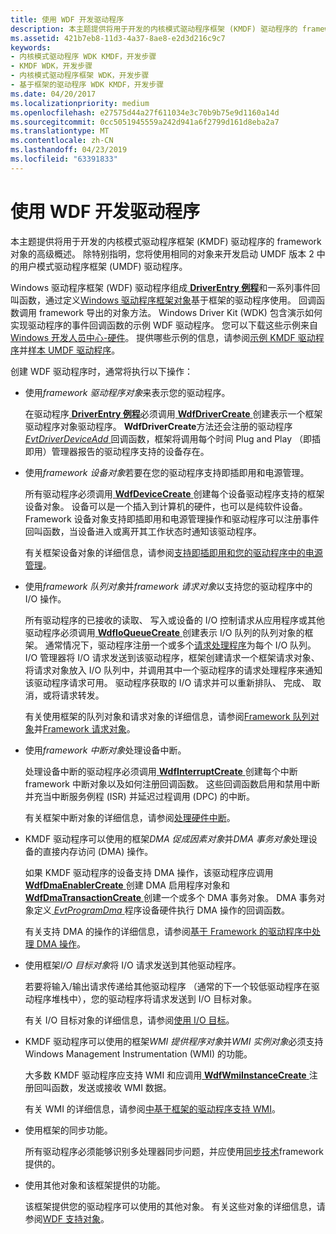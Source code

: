 ```yaml
---
title: 使用 WDF 开发驱动程序
description: 本主题提供将用于开发的内核模式驱动程序框架 (KMDF) 驱动程序的 framework 对象的高级概述。
ms.assetid: 421b7eb8-11d3-4a37-8ae8-e2d3d216c9c7
keywords:
- 内核模式驱动程序 WDK KMDF，开发步骤
- KMDF WDK，开发步骤
- 内核模式驱动程序框架 WDK，开发步骤
- 基于框架的驱动程序 WDK KMDF，开发步骤
ms.date: 04/20/2017
ms.localizationpriority: medium
ms.openlocfilehash: e27575d44a27f611034e3c70b9b75e9d1160a14d
ms.sourcegitcommit: 0cc5051945559a242d941a6f2799d161d8eba2a7
ms.translationtype: MT
ms.contentlocale: zh-CN
ms.lasthandoff: 04/23/2019
ms.locfileid: "63391833"
---
```

# <a name="using-wdf-to-develop-a-driver"></a>使用 WDF 开发驱动程序


本主题提供将用于开发的内核模式驱动程序框架 (KMDF) 驱动程序的 framework 对象的高级概述。 除特别指明，您将使用相同的对象来开发启动 UMDF 版本 2 中的用户模式驱动程序框架 (UMDF) 驱动程序。

Windows 驱动程序框架 (WDF) 驱动程序组成[ **DriverEntry 例程**](https://msdn.microsoft.com/library/windows/hardware/ff540807)和一系列事件回叫函数，通过定义[Windows 驱动程序框架对象](wdf-objects.md)基于框架的驱动程序使用。 回调函数调用 framework 导出的对象方法。 Windows Driver Kit (WDK) 包含演示如何实现驱动程序的事件回调函数的示例 WDF 驱动程序。 您可以下载这些示例来自[Windows 开发人员中心-硬件](https://go.microsoft.com/fwlink/p/?linkid=256387)。 提供哪些示例的信息，请参阅[示例 KMDF 驱动程序](sample-kmdf-drivers.md)并[样本 UMDF 驱动程序](sample-umdf-drivers.md)。

创建 WDF 驱动程序时，通常将执行以下操作：

-   使用*framework 驱动程序对象*来表示您的驱动程序。

    在驱动程序[ **DriverEntry 例程**](https://msdn.microsoft.com/library/windows/hardware/ff540807)必须调用[ **WdfDriverCreate** ](https://msdn.microsoft.com/library/windows/hardware/ff547175)创建表示一个框架驱动程序对象驱动程序。 **WdfDriverCreate**方法还会注册的驱动程序[ *EvtDriverDeviceAdd* ](https://msdn.microsoft.com/library/windows/hardware/ff541693)回调函数，框架将调用每个时间 Plug and Play （即插即用）管理器报告的驱动程序支持的设备存在。

-   使用*framework 设备对象*若要在您的驱动程序支持即插即用和电源管理。

    所有驱动程序必须调用[ **WdfDeviceCreate** ](https://msdn.microsoft.com/library/windows/hardware/ff545926)创建每个设备驱动程序支持的框架设备对象。 设备可以是一个插入到计算机的硬件，也可以是纯软件设备。 Framework 设备对象支持即插即用和电源管理操作和驱动程序可以注册事件回叫函数，当设备进入或离开其工作状态时通知该驱动程序。

    有关框架设备对象的详细信息，请参阅[支持即插即用和您的驱动程序中的电源管理](supporting-pnp-and-power-management-in-your-driver.md)。

-   使用*framework 队列对象*并*framework 请求对象*以支持您的驱动程序中的 I/O 操作。

    所有驱动程序的已接收的读取、 写入或设备的 I/O 控制请求从应用程序或其他驱动程序必须调用[ **WdfIoQueueCreate** ](https://msdn.microsoft.com/library/windows/hardware/ff547401)创建表示 I/O 队列的队列对象的框架。 通常情况下，驱动程序注册一个或多个[请求处理程序](request-handlers.md)为每个 I/O 队列。 I/O 管理器将 I/O 请求发送到该驱动程序，框架创建请求一个框架请求对象、 将请求对象放入 I/O 队列中，并调用其中一个驱动程序的请求处理程序来通知该驱动程序请求可用。 驱动程序获取的 I/O 请求并可以重新排队、 完成、 取消，或将请求转发。

    有关使用框架的队列对象和请求对象的详细信息，请参阅[Framework 队列对象](framework-queue-objects.md)并[Framework 请求对象](framework-request-objects.md)。

-   使用*framework 中断对象*处理设备中断。

    处理设备中断的驱动程序必须调用[ **WdfInterruptCreate** ](https://msdn.microsoft.com/library/windows/hardware/ff547345)创建每个中断 framework 中断对象以及如何注册回调函数。 这些回调函数启用和禁用中断并充当中断服务例程 (ISR) 并延迟过程调用 (DPC) 的中断。

    有关框架中断对象的详细信息，请参阅[处理硬件中断](handling-hardware-interrupts.md)。

-   KMDF 驱动程序可以使用的框架*DMA 促成因素对象*并*DMA 事务对象*处理设备的直接内存访问 (DMA) 操作。

    如果 KMDF 驱动程序的设备支持 DMA 操作，该驱动程序应调用[ **WdfDmaEnablerCreate** ](https://msdn.microsoft.com/library/windows/hardware/ff546983)创建 DMA 启用程序对象和[ **WdfDmaTransactionCreate** ](https://msdn.microsoft.com/library/windows/hardware/ff547027)创建一个或多个 DMA 事务对象。 DMA 事务对象定义[ *EvtProgramDma* ](https://msdn.microsoft.com/library/windows/hardware/ff541816)程序设备硬件执行 DMA 操作的回调函数。

    有关支持 DMA 的操作的详细信息，请参阅[基于 Framework 的驱动程序中处理 DMA 操作](handling-dma-operations-in-kmdf-drivers.md)。

-   使用框架*I/O 目标对象*将 I/O 请求发送到其他驱动程序。

    若要将输入/输出请求传递给其他驱动程序 （通常的下一个较低驱动程序在驱动程序堆栈中），您的驱动程序将请求发送到 I/O 目标对象。

    有关 I/O 目标对象的详细信息，请参阅[使用 I/O 目标](using-i-o-targets.md)。

-   KMDF 驱动程序可以使用的框架*WMI 提供程序对象*并*WMI 实例对象*必须支持 Windows Management Instrumentation (WMI) 的功能。

    大多数 KMDF 驱动程序应支持 WMI 和应调用[ **WdfWmiInstanceCreate** ](https://msdn.microsoft.com/library/windows/hardware/ff551178)注册回叫函数，发送或接收 WMI 数据。

    有关 WMI 的详细信息，请参阅[中基于框架的驱动程序支持 WMI](supporting-wmi-in-kmdf-drivers.md)。

-   使用框架的同步功能。

    所有驱动程序必须能够识别多处理器同步问题，并应使用[同步技术](synchronization-techniques-for-wdf-drivers.md)framework 提供的。

-   使用其他对象和该框架提供的功能。

    该框架提供您的驱动程序可以使用的其他对象。 有关这些对象的详细信息，请参阅[WDF 支持对象](wdf-support-objects.md)。

 

 





